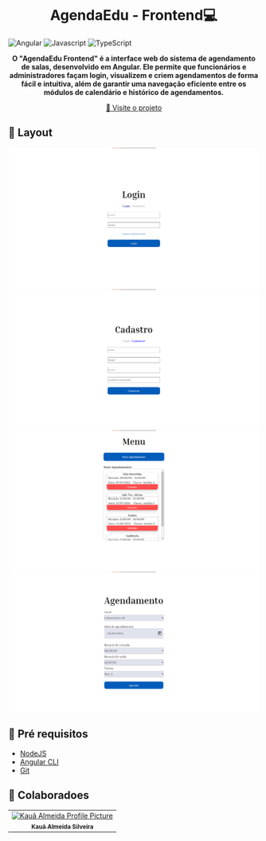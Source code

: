 <h1 align="center" style="font-weight: bold;">AgendaEdu - Frontend💻</h1>

![Angular](https://img.shields.io/badge/-Angular-DD0031?style=for-the-badge&logo=angular&logoColor=white)
![Javascript](https://img.shields.io/badge/Javascript-000?style=for-the-badge&logo=javascript)
![TypeScript](https://img.shields.io/badge/TypeScript-%233178C6.svg?style=for-the-badge&logo=typescript&logoColor=white)

<p align="center">
    <b>O "AgendaEdu Frontend" é a interface web do sistema de agendamento de salas, desenvolvido em Angular. Ele permite que funcionários e administradores façam login, visualizem e criem agendamentos de forma fácil e intuitiva, além de garantir uma navegação eficiente entre os módulos de calendário e histórico de agendamentos.</b>
</p>

<p align="center">
     <a href="https://agenda-edu.up.railway.app">📱 Visite o projeto</a>
</p>

<h2 id="layout">🎨 Layout</h2>

<p align="center">
	<img src="https://github.com/KauaAlmeidaSilveira/app-agenda-edu-front/blob/master/.github/login.jpg" alt="Image Example" width="500px">
    <img src="https://github.com/KauaAlmeidaSilveira/app-agenda-edu-front/blob/master/.github/cadastro.png" alt="Image Example" width="500px">
    <img src="https://github.com/KauaAlmeidaSilveira/app-agenda-edu-front/blob/master/.github/menuAgendamentos.png" alt="Image Example" width="500px">
	<img src="https://github.com/KauaAlmeidaSilveira/app-agenda-edu-front/blob/master/.github/formularioAgendamento.png" alt="Image Example" width="500px">
</p>

## 🚀 Pré requisitos

- [NodeJS](https://nodejs.org/)
- [Angular CLI](https://angular.io/cli)
- [Git](https://git-scm.com/)

## 🤝 Colaboradoes

<table>
  <tr>
    <td align="center">
      <a href="#">
        <img src="https://avatars.githubusercontent.com/u/71604993?v=4" width="100px;" alt="Kauã Almeida Profile Picture"/><br>
        <sub>
          <b>Kauã Almeida Silveira</b>
        </sub>
      </a>
    </td>
  </tr>
</table>
